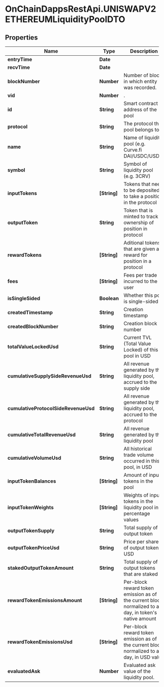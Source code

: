 # OnChainDappsRestApi.UNISWAPV2ETHEREUMLiquidityPoolDTO

## Properties

Name | Type | Description | Notes
------------ | ------------- | ------------- | -------------
**entryTime** | **Date** |  | [optional] 
**recvTime** | **Date** |  | [optional] 
**blockNumber** | **Number** | Number of block in which entity was recorded. | [optional] 
**vid** | **Number** | . | [optional] 
**id** | **String** | Smart contract address of the pool | [optional] 
**protocol** | **String** | The protocol this pool belongs to | [optional] 
**name** | **String** | Name of liquidity pool (e.g. Curve.fi DAI/USDC/USDT) | [optional] 
**symbol** | **String** | Symbol of liquidity pool (e.g. 3CRV) | [optional] 
**inputTokens** | **[String]** | Tokens that need to be deposited to take a position in the protocol | [optional] 
**outputToken** | **String** | Token that is minted to track ownership of position in protocol | [optional] 
**rewardTokens** | **[String]** | Aditional tokens that are given as reward for position in a protocol | [optional] 
**fees** | **[String]** | Fees per trade incurred to the user | [optional] 
**isSingleSided** | **Boolean** | Whether this pool is single-sided | [optional] 
**createdTimestamp** | **String** | Creation timestamp | [optional] 
**createdBlockNumber** | **String** | Creation block number | [optional] 
**totalValueLockedUsd** | **String** | Current TVL (Total Value Locked) of this pool in USD | [optional] 
**cumulativeSupplySideRevenueUsd** | **String** | All revenue generated by the liquidity pool, accrued to the supply side | [optional] 
**cumulativeProtocolSideRevenueUsd** | **String** | All revenue generated by the liquidity pool, accrued to the protocol | [optional] 
**cumulativeTotalRevenueUsd** | **String** | All revenue generated by the liquidity pool | [optional] 
**cumulativeVolumeUsd** | **String** | All historical trade volume occurred in this pool, in USD | [optional] 
**inputTokenBalances** | **[String]** | Amount of input tokens in the pool | [optional] 
**inputTokenWeights** | **[String]** | Weights of input tokens in the liquidity pool in percentage values | [optional] 
**outputTokenSupply** | **String** | Total supply of output token | [optional] 
**outputTokenPriceUsd** | **String** | Price per share of output token in USD | [optional] 
**stakedOutputTokenAmount** | **String** | Total supply of output tokens that are staked | [optional] 
**rewardTokenEmissionsAmount** | **[String]** | Per-block reward token emission as of the current block normalized to a day, in token&#39;s native amount | [optional] 
**rewardTokenEmissionsUsd** | **[String]** | Per-block reward token emission as of the current block normalized to a day, in USD value | [optional] 
**evaluatedAsk** | **Number** | Evaluated ask value of the liquidity pool. | [optional] [readonly] 


